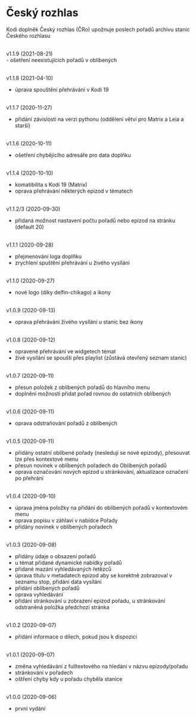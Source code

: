 <h1>Český rozhlas</h1>
<p>
Kodi doplněk Český rozhlas (ČRo) upožnuje poslech pořadů archivu stanic Českého rozhlasu 
<p>
<br>
v1.1.9 (2021-08-21)<br>
- ošetření neexistujících pořadů v oblíbených<br><br>

v1.1.8 (2021-04-10)<br>
- úprava spouštění přehrávání v Kodi 19<br><br>

v1.1.7 (2020-11-27)<br>
- přidání závislosti na verzi pythonu (oddělení větví pro Matrix a Leia a starší)<br><br>

v1.1.6 (2020-10-11)<br>
- ošetření chybějícího adresáře pro data doplňku<br><br>

v1.1.4 (2020-10-10)<br>    
- komatibilita s Kodi 19 (Matrix)<br>
- oprava přehrávání některých epizod v tématech<br><br>

v1.1.2/3 (2020-09-30)<br>
- přidaná možnost nastavení počtu pořadů nebo epizod na stránku (default 20)<br><br>

v1.1.1 (2020-09-28)<br>
- přejmenování loga doplňku<br>
- zrychlení spuštění přehrávání u živého vysílání<br><br>

v1.1.0 (2020-09-27)<br>
- nové logo (díky delfin-chikago) a ikony<br><br>

v1.0.9 (2020-09-13)<br>
- oprava přehrávání živého vysílání u stanic bez ikony<br><br>

v1.0.8 (2020-09-12)<br>
- opravené přehrávání ve widgetech témat<br>
- živé vysílání se spouští přes playlist (zůstává otevřený seznam stanic)<br><br>

v1.0.7 (2020-09-11)<br>
- přesun položek z oblíbených pořadů do hlavního menu<br>
- doplnění možnosti přidat pořad rovnou do ostatních oblíbených<br><br>

v1.0.6 (2020-09-11)<br>
- oprava odstraňování pořadů z oblíbených<br><br>

v1.0.5 (2020-09-11)<br>
- přidány ostatní oblíbené pořady (nesledují se nové epizody), přesouvat lze přes kontextové menu<br>
- přesun novinek v oblíbených pořadech do Oblíbených pořadů<br>
- oprava označování nových epizod u stránkování, aktualizace označení po přehrání<br><br>

v1.0.4 (2020-09-10)<br>
- úprava jména položky na přidání do oblíbených pořadů v kontextovém menu<br>
- oprava popisu v záhlaví v nabídce Pořady<br>
- přidány novinek v oblíbených pořadech<br><br>

v1.0.3 (2020-09-08)<br>
- přidány údaje o obsazení pořadů<br>
- u témat přidané dynamické nabídky pořadů<br>
- přidané mazání vyhledávaných řetězců<br>
- úprava titulu v metadatech epizod aby se korektně zobrazoval v seznamu stop, přidání data vysílání<br>
- přidání oblíbených pořadů<br>
- oprava vyhledávání<br>
- přidání stránkování u zobrazení epizod pořadu, u stránkování odstraněná položka předchozí stránka<br><br>

v1.0.2 (2020-09-07)<br>
- přidání informace o dílech, pokud jsou k dispozici<br><br>

v1.0.1 (2020-09-07)<br>
- změna vyhledávání z fulltextového na hledání v názvu epizody/pořadu<br>
- stránkování v pořadech<br>
- oštření chyby kdy u pořadu chyběla stanice<br><br>

v1.0.0 (2020-09-06)<br>
- první vydání<br><br>
